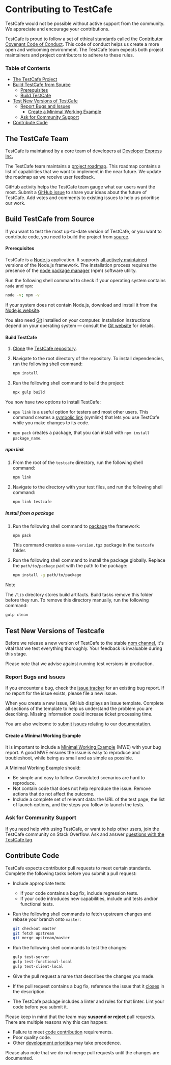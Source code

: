 # Contributing to TestCafe

TestCafe would not be possible without active support from the community. We appreciate and encourage your contributions.

TestCafe is proud to follow a set of ethical standards called the [Contributor Covenant Code of Conduct](CODE_OF_CONDUCT.md). This code of conduct helps us create a more open and welcoming environment. The TestCafe team expects both project maintainers and project contributors to adhere to these rules.

### Table of Contents

-   [The TestCafe Project](#the-testcafe-project)
-   [Build TestCafe from Source](#build-testcafe-from-source)
    -   [Prerequisites](#prerequisites)
    -   [Build TestCafe](#build-testcafe)
-   [Test New Versions of TestCafe](#test-new-versions-of-testcafe)
    -   [Report Bugs and Issues](#report-bugs-and-issues)
        -   [Create a Minimal Working Example](#create-a-minimal-working-example)
    -   [Ask for Community Support](#ask-for-community-support)
-   [Contribute Code](#contribute-code)

## The TestCafe Team

TestCafe is maintained by a core team of developers at [Developer Express Inc.](https://devexpress.com)

The TestCafe team maintains a [project roadmap](https://testcafe.io/402949/roadmap). This roadmap contains a list of capabilities that we want to implement in the near future. We update the roadmap as we receive user feedback.

GitHub activity helps the TestCafe team gauge what our users want the most. Submit a [GitHub issue](https://github.com/DevExpress/testcafe/issues) to share your ideas about the future of TestCafe. Add votes and comments to existing issues to help us prioritise our work.

## Build TestCafe from Source

If you want to test the most up-to-date version of TestCafe, or you want to contribute code, you need to build the project from [source](https://github.com/DevExpress/testcafe).

#### Prerequisites

TestCafe is a [Node.js](https://nodejs.org/en/) application. It supports [all actively maintained](https://github.com/nodejs/Release#release-schedule) versions of the Node.js framework. The installation process requires the presence of the [node package manager](https://www.npmjs.com/) (npm) software utility.

Run the following shell command to check if your operating system contains `node` and `npm`:

```sh
node -v; npm -v
```

If your system does not contain Node.js, download and install it from the [Node.js website](https://nodejs.org/en/).

You also need [Git](https://git-scm.com/book/en/v2/Getting-Started-Installing-Git) installed on your computer. Installation instructions depend on your operating system — consult the [Git website](https://git-scm.com/book/en/v2/Getting-Started-Installing-Git) for details.

#### Build TestCafe

1. [Clone](https://docs.github.com/en/repositories/creating-and-managing-repositories/cloning-a-repository) the [TestCafe repository](https://github.com/DevExpress/testcafe).

2. Navigate to the root directory of the repository. To install dependencies, run the following shell command:

    ```sh
    npm install
    ```

3. Run the following shell command to build the project:
    ```sh
    npx gulp build
    ```

You now have two options to install TestCafe:

-   `npm link` is a useful option for testers and most other users. This command creates a [symbolic link](https://en.wikipedia.org/wiki/Symbolic_link) (symlink) that lets you use TestCafe while you make changes to its code.

-   `npm pack` creates a package, that you can install with `npm install package_name`.

##### npm link

1. From the root of the `testcafe` directory, run the following shell command:

    ```sh
    npm link
    ```

2. Navigate to the directory with your test files, and run the following shell command:

    ```sh
    npm link testcafe
    ```

##### Install from a package

1.  Run the following shell command to [package](https://docs.npmjs.com/cli/v7/commands/npm-pack) the framework:

    ```sh
    npm pack
    ```

    This command creates a `name-version.tgz` package in the `testcafe` folder.

2.  Run the following shell command to install the package globally. Replace the `path/to/package` part with the path to the package:

    ```sh
    npm install -g path/to/package
    ```

> [!NOTE]
> The `/lib` directory stores build artifacts. Build tasks remove this folder before they run. To remove this directory manually, run the following command:
>
> ```sh
> gulp clean
> ```

## Test New Versions of Testcafe

Before we release a new version of TestCafe to the stable [npm channel](https://www.npmjs.com/package/testcafe), it's vital that we test everything thoroughly. Your feedback is invaluable during this stage.

Please note that we advise against running test versions in production.

### Report Bugs and Issues

If you encounter a bug, check the [issue tracker](https://github.com/DevExpress/testcafe/issues) for an existing bug report. If no report for the issue exists, please file a new issue.

When you create a new issue, GitHub displays an issue template. Complete all sections of the template to help us understand the problem you are describing. Missing information could increase ticket processing time.

You are also welcome to [submit issues](https://github.com/DevExpress/testcafe/issues) relating to our [documentation](https://testcafe.io/documentation/402635/getting-started).

#### Create a Minimal Working Example

It is important to include a [Minimal Working Example](https://testcafe.io/402636/faq#how-to-create-a-minimal-working-example-when-you-submit-an-issue) (MWE) with your bug report. A good MWE ensures the issue is easy to reproduce and troubleshoot, while being as small and as simple as possible.

A Minimal Working Example should:

-   Be simple and easy to follow. Convoluted scenarios are hard to reproduce.
-   Not contain code that does not help reproduce the issue. Remove actions that do not affect the outcome.
-   Include a complete set of relevant data: the URL of the test page, the list of launch options, and the steps you follow to launch the tests.

### Ask for Community Support

If you need help with using TestCafe, or want to help other users, join the TestCafe community on Stack Overflow. Ask and answer [questions with the TestCafe tag](https://stackoverflow.com/questions/tagged/testcafe).

## Contribute Code

TestCafe expects contributor pull requests to meet certain standards. Complete the following tasks before you submit a pull request:

-   Include appropriate tests:

    -   If your code contains a bug fix, include regression tests.
    -   If your code introduces new capabilities, include unit tests and/or functional tests.

-   Run the following shell commands to fetch upstream changes and rebase your branch onto `master`:

    ```sh
    git checkout master
    git fetch upstream
    git merge upstream/master
    ```

-   Run the following shell commands to test the changes:

    ```sh
    gulp test-server
    gulp test-functional-local
    gulp test-client-local
    ```

-   Give the pull request a name that describes the changes you made.

-   If the pull request contains a bug fix, reference the issue that it [closes](https://github.blog/2013-05-14-closing-issues-via-pull-requests/) in the description.

-   The TestCafe package includes a linter and rules for that linter. Lint your code before you submit it.

Please keep in mind that the team may **suspend or reject** pull requests. There are multiple reasons why this can happen:

-   Failure to meet [code contribution](#contribute-code) requirements.
-   Poor quality code.
-   Other [development priorities](https://testcafe.io/402949/roadmap) may take precedence.

Please also note that we do not merge pull requests until the changes are documented.
